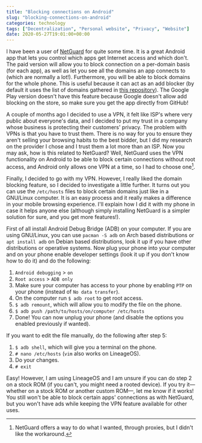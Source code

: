 ```yaml
---
title: "Blocking connections on Android"
slug: "blocking-connections-on-android"
categories: technology
tags: ["Decentralization", "Personal website", "Privacy", "Website"]
date: 2020-05-27T19:01:00+00:00
---
```


I have been a user of [NetGuard][ng] for quite some time. It is a great Android
app that lets you control which apps get Internet access and which don't. The
paid version will allow you to block connection on a per-domain basis (for each
app), as well as let you see all the domains an app connects to (which are
normally a lot!). Furthermore, you will be able to block domains for the whole
phone. This is useful because it can act as an add blocker (by default it uses
the list of domains gathered in [this repository][repo]). The Google Play
version doesn't have this feature because Google doesn't allow add blocking on
the store, so make sure you get the app directly from GitHub!

A couple of months ago I decided to use a VPN, it felt like ISP's where very
public about everyone's data, and I decided to put my trust in a company whose
business is protecting their customers' privacy. The problem with VPNs is that
you have to trust them. There is no way for you to ensure they aren't selling
your browsing habits to the best bidder, but I did my research on the provider I
chose and I trust them a lot more than an ISP. Now you may ask, how is this
related to NetGuard? Well, NetGuard uses the VPN functionality on Android to be
able to block certain connections without root access, and Android only allows
one VPN at a time, so I had to choose one[^proxies].

[^proxies]: NetGuard offers a way to do what I wanted, through proxies, but I
  didn't like the workaround.

Finally, I decided to go with my VPN. However, I really liked the domain
blocking feature, so I decided to investigate a little further. It turns out you
can use the `/etc/hosts` files to block certain domains just like in a GNU/Linux
computer. It is an easy process and it really makes a difference in your mobile
browsing experience. I'll explain how I did it with my phone in case it helps
anyone else (although simply installing NetGuard is a simpler solution for sure,
and you get more features!).

First of all install Android Debug Bridge (ADB) on your computer. If you are
using GNU/Linux, you can use `pacman -S adb` on Arch based distributions or `apt
install adb` on Debian based distributions, look it up if you have other
distributions or operative systems. Now plug your phone into your computer and
on your phone enable developer settings (look it up if you don't know how to do
it) and do the following:

1. `Android debugging` > `on`
2. `Root access` > `ADB only`
3. Make sure your computer has access to your phone by enabling `PTP` on your
   phone (instead of `No data transfer`).
4. On the computer run `$ adb root` to get root access.
5. `$ adb remount`, which will allow you to modify the file on the phone.
6. `$ adb push /path/to/hosts/on/computer /etc/hosts`
7. Done! You can now unplug your phone (and disable the options you enabled
   previously if wanted).

If you want to edit the file manually, do the following after step 5:

1. `$ adb shell`, which will give you a terminal on the phone.
2. `# nano /etc/hosts` (`vim` also works on LineageOS).
3. Do your changes.
4. `# exit`

Easy! However, I am using LineageOS and I am unsure if you can do step 2 on a
stock ROM (if you can't, you might need a rooted device). If you try it—whether
on a stock ROM or another custom ROM—, let me know if it works! You still won't
be able to block certain apps' connections as with NetGuard, but you won't have
ads while keeping the VPN feature available for other uses.

[ng]: <https://www.netguard.me/> "NetGuard's website"
[repo]: <https://github.com/StevenBlack/hosts> "Unified hosts file repository"
